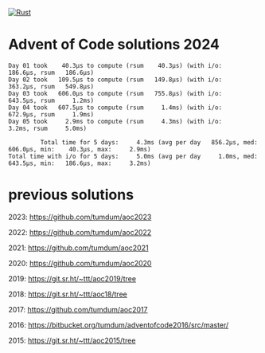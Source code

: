 [![Rust](https://github.com/tumdum/aoc2024/actions/workflows/rust.yml/badge.svg)](https://github.com/tumdum/aoc2024/actions/workflows/rust.yml)

# Advent of Code solutions 2024

```
Day 01 took    40.3µs to compute (rsum    40.3µs) (with i/o:   186.6µs, rsum   186.6µs)
Day 02 took   109.5µs to compute (rsum   149.8µs) (with i/o:   363.2µs, rsum   549.8µs)
Day 03 took   606.0µs to compute (rsum   755.8µs) (with i/o:   643.5µs, rsum     1.2ms)
Day 04 took   607.5µs to compute (rsum     1.4ms) (with i/o:   672.9µs, rsum     1.9ms)
Day 05 took     2.9ms to compute (rsum     4.3ms) (with i/o:     3.2ms, rsum     5.0ms)

         Total time for 5 days:     4.3ms (avg per day   856.2µs, med:   606.0µs, min:    40.3µs, max:     2.9ms)
Total time with i/o for 5 days:     5.0ms (avg per day     1.0ms, med:   643.5µs, min:   186.6µs, max:     3.2ms)
```

# previous solutions

2023: https://github.com/tumdum/aoc2023

2022: https://github.com/tumdum/aoc2022

2021: https://github.com/tumdum/aoc2021

2020: https://github.com/tumdum/aoc2020

2019: https://git.sr.ht/~ttt/aoc2019/tree

2018: https://git.sr.ht/~ttt/aoc18/tree

2017: https://github.com/tumdum/aoc2017

2016: https://bitbucket.org/tumdum/adventofcode2016/src/master/

2015: https://git.sr.ht/~ttt/aoc2015/tree
